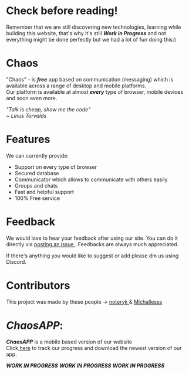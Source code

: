 # Check before reading!
Remember that we are still discovering new technologies, learning while building this website, that's why it's still ***Work in Progress*** and not everything might be done perfectly but we had a lot of fun doing this:)


# Chaos
"Chaos" - is ***free*** app based on communication (messaging) which is available across a range of desktop and mobile platforms.<br>
Our platform is available at almost ***every*** type of browser, mobile devices and soon even more.<br>

*"Talk is cheap, show me the code"<br>
~ Linus Torvalds*


# Features
We can currently provide:

<ul>

<li> Support on every type of browser </li>
<li> Secured database </li>
<li> Communicator which allows to communicate with others easily </li>
<li> Groups and chats </li>
<li> Fast and helpful support </li>
<li> 100% Free service </li>

</ul>


# Feedback
We would love to hear your feedback after using our site. You can do it directly via <a href="https://github.com/noteryk/Chaos/issues"> posting an issue </a>.
Feedbacks are always much appreciated.

If there's anything you would like to suggest or add please dm us using Discord.

# Contributors
This project was made by these people -> <a href="https://github.com/noteryk"> noteryk </a> & <a href="https://github.com/Michallesss"> Michallesss </a>

# ***ChaosAPP***:
***ChaosAPP*** is a mobile based version of our website<br>
Click<a href=""> here</a> to track our progress and download the newest version of our app.

***WORK IN PROGRESS***
***WORK IN PROGRESS***
***WORK IN PROGRESS***
